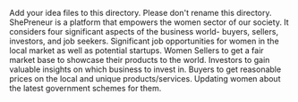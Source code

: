 Add your idea files to this directory. Please don't rename this directory.
ShePreneur is a platform that empowers the women sector of our society. It considers four significant aspects of the business world- buyers, sellers, investors, and job seekers.
Significant job opportunities for women in the local market as well as potential startups.
Women Sellers to get a fair market base to showcase their products to the world.
Investors to gain valuable insights on which business to invest in.
Buyers to get reasonable prices on the local and unique products/services.
Updating women about the latest government schemes for them.
